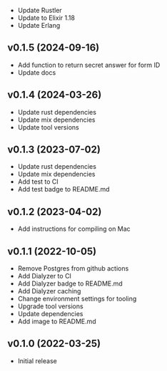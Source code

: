
- Update Rustler
- Update to Elixir 1.18
- Update Erlang

## v0.1.5 (2024-09-16)
- Add function to return secret answer for form ID
- Update docs 

## v0.1.4 (2024-03-26)
- Update rust dependencies
- Update mix dependencies
- Update tool versions

## v0.1.3 (2023-07-02)
- Update rust dependencies
- Update mix dependencies
- Add test to CI
- Add test badge to README.md
## v0.1.2 (2023-04-02)
- Add instructions for compiling on Mac

## v0.1.1 (2022-10-05)

- Remove Postgres from github actions
- Add Dialyzer to CI 
- Add Dialyzer badge to README.md
- Add Dialyzer caching
- Change environment settings for tooling
- Upgrade tool versions
- Update dependencies
- Add image to README.md

## v0.1.0 (2022-03-25)

- Initial release

